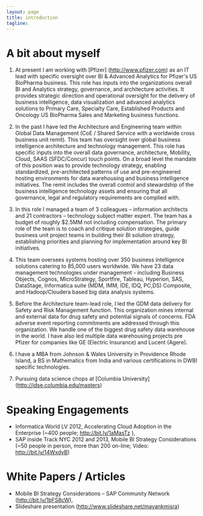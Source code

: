```yaml
---
layout: page
title: introduction
tagline: 
---
```

# A bit about myself

1. At present I am working with [Pfizer] (http://www.pfizer.com) as an IT lead with specific oversight over BI & Advanced Analytics for Pfizer's US BioPharma business.  This role has inputs into the organizations overall BI and Analytics strategy, governance, and architecture activities.  It provides strategic direction and operational oversight for the delivery of business intelligence, data visualization and advanced analytics solutions to Primary Care, Specialty Care, Established Products and Oncology US BioPharma Sales and Marketing business functions. 

1. In the past I have led the Architecture and Engineering team within Global Data Management (CoE / Shared Service with a worldwide cross business unit remit).  This team has  oversight over global business intelligence architecture and technology management.  This role has specific inputs into the overall data governance, architecture, Mobility, Cloud, SAAS (SFDC/Concur) touch points.  On a broad level the mandate of this position was to provide technology strategy, enabling standardized, pre-architected patterns of use and pre-engineered hosting environments for data warehousing and business intelligence initiatives. The remit includes the overall control and stewardship of the business intelligence technology assets and ensuring that all governance, legal and regulatory requirements are complied with.

1. In this role I managed a team of 3 colleagues – information architects and 21 contractors – technology subject matter expert. The team has a budget of roughly $2.5MM not including compensation. The primary role of the team is to coach and critique solution strategies, guide business unit project teams in building their BI solution strategy, establishing priorities and planning for implementation around key BI initiatives.

1. This team oversees systems hosting over 350 business intelligence solutions catering to 85,000 users worldwide. We have 23 data management technologies under management - including Business Objects, Cognos, MicroStrategy, Sportfire, Tableau, Hyperion, SAS, DataStage, Informatica suite (MDM, IMM, IDE, IDQ, PC,DS) Composite, and Hadoop/Cloudera based big data analysis systems. 

1. Before the Architecture team-lead role, I led the GDM data delivery for Safety and Risk Management function.  This organization mines internal and external data for drug safety and potential signals of concerns.  FDA adverse event reporting commitments are addressed through this organization.  We handle one of the biggest drug safety data warehouse in the world.   I have also led multiple data warehousing projects pre Pfizer for companies like GE (Electric Insurance) and Lucent (Agere). 

1. I have a MBA from Johnson & Wales University in Providence Rhode Island, a BS in Mathematics from India and various certifications in DWBI specific technologies. 

1. Pursuing data science chops at [Columbia University] (http://idse.columbia.edu/masters)

# Speaking Engagements #
- Informatica World LV 2012, Accelerating Cloud Adoption in the Enterprise (~400 people; http://bit.ly/1aMasTz ),
- SAP inside Track NYC 2012 and 2013, Mobile BI Strategy Considerations (~50 people in person, more than 200 on-line; Video: http://bit.ly/14WxdyB)

# White Papers / Articles #
- Mobile BI Strategy Considerations – SAP Community Network (http://bit.ly/1bFS8cW), 
- Slideshare presentation (http://www.slideshare.net/mayankmisra)
